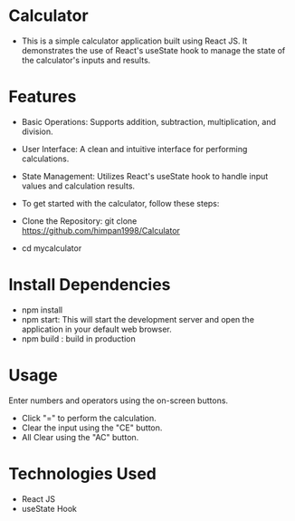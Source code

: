 # Calculator

- This is a simple calculator application built using React JS. It demonstrates the use of React's useState hook to manage the state of the calculator's inputs and results.

# Features

- Basic Operations: Supports addition, subtraction, multiplication, and division.
- User Interface: A clean and intuitive interface for performing calculations.
- State Management: Utilizes React's useState hook to handle input values and calculation results.

- To get started with the calculator, follow these steps:

- Clone the Repository: git clone https://github.com/himpan1998/Calculator

- cd mycalculator

# Install Dependencies

- npm install
- npm start: This will start the development server and open the application in your default web browser.
- npm build : build in production

# Usage

Enter numbers and operators using the on-screen buttons.

- Click "=" to perform the calculation.
- Clear the input using the "CE" button.
- All Clear using the "AC" button.

# Technologies Used

- React JS
- useState Hook
